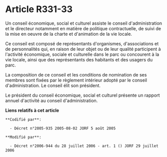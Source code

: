 # Article R331-33

Un conseil économique, social et culturel assiste le conseil d'administration et le directeur notamment en matière de
politique contractuelle, de suivi de la mise en oeuvre de la charte et d'animation de la vie locale.

Ce conseil est composé de représentants d'organismes, d'associations et de personnalités qui, en raison de leur objet ou de
leur qualité participent à l'activité économique, sociale et culturelle dans le parc ou concourent à la vie locale, ainsi que
des représentants des habitants et des usagers du parc.

La composition de ce conseil et les conditions de nomination de ses membres sont fixées par le règlement intérieur adopté par
le conseil d'administration. Le conseil élit son président.

Le président du conseil économique, social et culturel présente un rapport annuel d'activité au conseil d'administration.

**Liens relatifs à cet article**

	**Codifié par**:

	  - Décret n°2005-935 2005-08-02 JORF 5 août 2005

	**Modifié par**:

	  - Décret n°2006-944 du 28 juillet 2006 - art. 1 () JORF 29 juillet 2006
